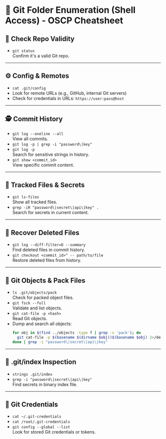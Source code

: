 
# 🧠 Git Folder Enumeration (Shell Access) - OSCP Cheatsheet

## 📁 Check Repo Validity
- `git status`  
  Confirm it's a valid Git repo.

---

## ⚙️ Config & Remotes
- `cat .git/config`
- Look for remote URLs (e.g., GitHub, internal Git servers)
- Check for credentials in URLs: `https://user:pass@host`

---

## 🕵️ Commit History
- `git log --oneline --all`  
  View all commits.
- `git log -p | grep -i "password\|key"`  
- `git log -p`  
  Search for sensitive strings in history.
- `git show <commit_id>`  
  View specific commit content.

---

## 📄 Tracked Files & Secrets
- `git ls-files`  
  Show all tracked files.
- `grep -iR "password\|secret\|api\|key" .`  
  Search for secrets in current content.

---

## 🔁 Recover Deleted Files
- `git log --diff-filter=D --summary`  
  Find deleted files in commit history.
- `git checkout <commit_id>^ -- path/to/file`  
  Restore deleted files from history.

---

## 🧱 Git Objects & Pack Files
- `ls .git/objects/pack`  
  Check for packed object files.
- `git fsck --full`  
  Validate and list objects.
- `git cat-file -p <hash>`  
  Read Git objects.
- Dump and search all objects:
  ```bash
  for obj in $(find ../objects -type f | grep -v 'pack'); do
    git cat-file -p $(basename $(dirname $obj))$(basename $obj) 2>/dev/null
  done | grep -i "password\|secret\|api\|key"
  ```

---

## 🔎 .git/index Inspection
- `strings .git/index`
- `grep -i "password\|secret\|api\|key"`  
  Find secrets in binary index file.

---

## 🔐 Git Credentials
- `cat ~/.git-credentials`
- `cat /root/.git-credentials`
- `git config --global --list`  
  Look for stored Git credentials or tokens.
